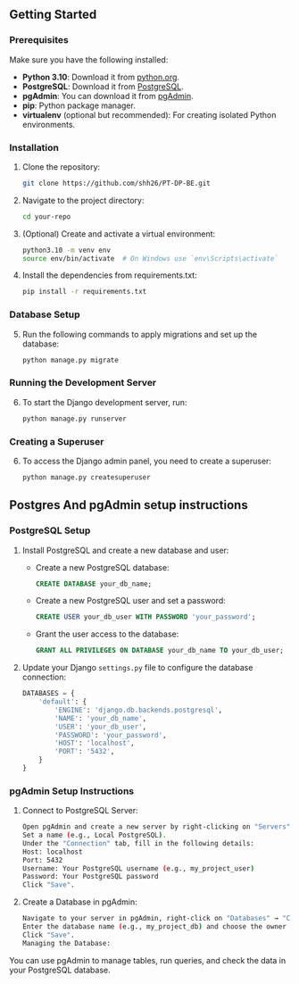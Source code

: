 ## Getting Started

### Prerequisites

Make sure you have the following installed:

- **Python 3.10**: Download it from [python.org](https://www.python.org/downloads/release/python-3100/).
- **PostgreSQL**: Download it from [PostgreSQL](https://www.postgresql.org/download/).
- **pgAdmin**: You can download it from [pgAdmin](https://www.pgadmin.org/download/).
- **pip**: Python package manager.
- **virtualenv** (optional but recommended): For creating isolated Python environments.

### Installation

1. Clone the repository:

   ```bash
   git clone https://github.com/shh26/PT-DP-BE.git
   
2. Navigate to the project directory:

   ```bash
   cd your-repo

3. (Optional) Create and activate a virtual environment:

   ```bash
   python3.10 -m venv env
   source env/bin/activate  # On Windows use `env\Scripts\activate`

4. Install the dependencies from requirements.txt:

   ```bash
   pip install -r requirements.txt

### Database Setup   
5. Run the following commands to apply migrations and set up the database:

   ```bash
   python manage.py migrate

### Running the Development Server
6. To start the Django development server, run:

   ```bash
   python manage.py runserver

### Creating a Superuser
6. To access the Django admin panel, you need to create a superuser:

   ```bash
   python manage.py createsuperuser


## Postgres And pgAdmin setup instructions

### PostgreSQL Setup

1. Install PostgreSQL and create a new database and user:

   - Create a new PostgreSQL database:

     ```sql
     CREATE DATABASE your_db_name;
     ```

   - Create a new PostgreSQL user and set a password:

     ```sql
     CREATE USER your_db_user WITH PASSWORD 'your_password';
     ```

   - Grant the user access to the database:

     ```sql
     GRANT ALL PRIVILEGES ON DATABASE your_db_name TO your_db_user;
     ```

2. Update your Django `settings.py` file to configure the database connection:

   ```python
   DATABASES = {
       'default': {
           'ENGINE': 'django.db.backends.postgresql',
           'NAME': 'your_db_name',
           'USER': 'your_db_user',
           'PASSWORD': 'your_password',
           'HOST': 'localhost',
           'PORT': '5432',
       }
   }

### pgAdmin Setup Instructions
1. Connect to PostgreSQL Server:

   ```bash
   Open pgAdmin and create a new server by right-clicking on "Servers" → "Create" → "Server".
   Set a name (e.g., Local PostgreSQL).
   Under the "Connection" tab, fill in the following details:
   Host: localhost
   Port: 5432
   Username: Your PostgreSQL username (e.g., my_project_user)
   Password: Your PostgreSQL password
   Click "Save".


2. Create a Database in pgAdmin:
   ```bash
   Navigate to your server in pgAdmin, right-click on "Databases" → "Create" → "Database".
   Enter the database name (e.g., my_project_db) and choose the owner (the user you created earlier).
   Click "Save".
   Managing the Database:

You can use pgAdmin to manage tables, run queries, and check the data in your PostgreSQL database.

